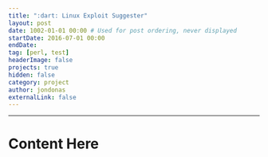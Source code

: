 ```yaml
---
title: ":dart: Linux Exploit Suggester"
layout: post
date: 1002-01-01 00:00 # Used for post ordering, never displayed
startDate: 2016-07-01 00:00
endDate:
tag: [perl, test]
headerImage: false
projects: true
hidden: false
category: project
author: jondonas
externalLink: false
---
```


---
# Content Here
